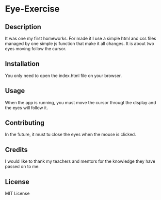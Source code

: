 # Eye-Exercise

## Description
It was one my first homeworks. For made it I use a simple html and css files managed by one simple js function that make it all changes. It is about two eyes moving follow the cursor.

## Installation
You only need to open the index.html file on your browser.

## Usage
When the app is running, you must move the cursor througt the display and the eyes will follow it. 

## Contributing
In the future, it must tu close the eyes when the mouse is clicked.

## Credits
I would like to thank my teachers and mentors for the knowledge they have passed on to me.

## License
MIT License
